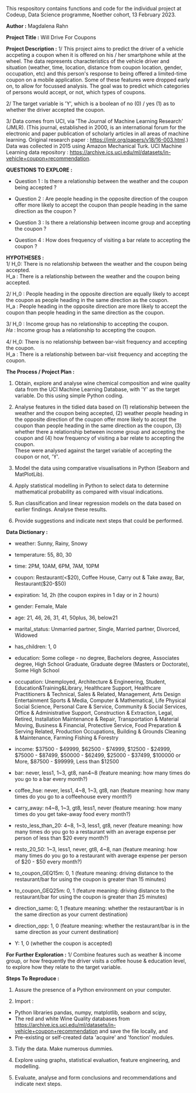 This respository contains functions and code for the individual project at Codeup, Data Science programme, Noether cohort, 13 February 2023.  

**Author :** Magdalena Rahn  

**Project Title :** Will Drive For Coupons  

**Project Description :**
1/ This project aims to predict the driver of a vehicle accpeting a coupon when it is offered on his / her smartphone while at the wheel. The data represents characteristics of the vehicle driver and situation (weather, time, location, distance from coupon location, gender, occupation, etc) and this person's response to being offered a limited-time coupon on a mobile application. Some of these features were dropped early on, to allow for focussed analysis. The goal was to predict which categories of persons would accept, or not, which types of coupons.    

2/ The target variable is 'Y', which is a boolean of no (0) / yes (1) as to whether the driver accepted the coupon.  

3/ Data comes from UCI, via 'The Journal of Machine Learning Research' (JMLR). (This journal, established in 2000, is an international forum for the electronic and paper publication of scholarly articles in all areas of machine learning. Original research paper : https://jmlr.org/papers/v18/16-003.html.) Data was collected in 2015 using Amazon Mechanical Turk. 
UCI Machine Learning data repository : https://archive.ics.uci.edu/ml/datasets/in-vehicle+coupon+recommendation.  
  
  

**QUESTIONS TO EXPLORE :**  
- Question 1 : Is there a relationship between the weather and the coupon being accepted ?   

- Question 2 : Are people heading in the opposite direction of the coupon offer more likely to accept the coupon than people heading in the same direction as the coupon ?  

- Question 3 : Is there a relationship between income group and accepting the coupon ?   

- Question 4 : How does frequency of visiting a bar relate to accepting the coupon ?   


**HYPOTHESES :**  
1/  H_0: There is no relationship between the weather and the coupon being accepted.   
H_a : There is a relationship between the weather and the coupon being accepted.   

2/ H_0 : People heading in the opposite direction are equally likely to accept the coupon as people heading in the same direction as the coupon.  
H_a : People heading in the opposite direction are more likely to accept the coupon than people heading in the same direction as the coupon.  

3/ H_0 : Income group has no relationship to accepting the coupon.  
𝐻𝑎 : Income group has a relationship to accepting the coupon.  

4/ H_0: There is no relationship between bar-visit frequency and accepting the coupon.   
H_a : There is a relationship between bar-visit frequency and accepting the coupon.  



**The Process / Project Plan :**   
1. Obtain, explore and analyse wine chemical composition and wine quality data from the UCI Machine Learning Database, with 'Y' as the target variable. Do this using simple Python coding.  

2. Analyse features in the tidied data based on (1) relationship between the weather and the coupon being accepted, (2) weather people heading in the opposite direction of the coupon offer more likely to accept the coupon than people heading in the same direction as the coupon, (3) whether there a relationship between income group and accepting the coupon and (4) how frequency of visiting a bar relate to accepting the coupon.  
These were analysed against the target variable of accepting the coupon or not, 'Y'.  

3. Model the data using comparative visualisations in Python (Seaborn and MatPlotLib).  

4. Apply statistical modelling in Python to select data to determine mathematical probability as compared with visual indications.  

5. Run classification and linear regression models on the data based on earlier findings. Analyse these results.  

6. Provide suggestions and indicate next steps that could be performed.  




**Data Dictionary :**  

- weather: Sunny, Rainy, Snowy  

- temperature: 55, 80, 30  

- time: 2PM, 10AM, 6PM, 7AM, 10PM  

- coupon: Restaurant(<$20), Coffee House, Carry out & Take away, Bar, Restaurant($20-$50)  

- expiration: 1d, 2h (the coupon expires in 1 day or in 2 hours)  

- gender: Female, Male  

- age: 21, 46, 26, 31, 41, 50plus, 36, below21 

- marital_status: Unmarried partner, Single, Married partner, Divorced, Widowed  

- has_children: 1, 0  

- education: Some college - no degree, Bachelors degree, Associates degree, High School Graduate, Graduate degree (Masters or Doctorate), Some High School  

- occupation: Unemployed, Architecture & Engineering, Student, Education&Training&Library, Healthcare Support, Healthcare Practitioners & Technical, Sales & Related, Management, Arts Design Entertainment Sports & Media, Computer & Mathematical,
Life Physical Social Science, Personal Care & Service, Community & Social Services, Office & Administrative Support, Construction & Extraction, Legal, Retired, Installation Maintenance & Repair, Transportation & Material Moving, Business & Financial, Protective Service, Food Preparation & Serving Related, Production Occupations, Building & Grounds Cleaning & Maintenance, Farming Fishing & Forestry

- income: $37500 - $49999, $62500 - $74999, $12500 - $24999, $75000 - $87499, $50000 - $62499, $25000 - $37499, $100000 or More, $87500 - $99999, Less than $12500  

- bar: never, less1, 1~3, gt8, nan4~8 (feature meaning: how many times do you go to a bar every month?)  

- coffee_hse: never, less1, 4~8, 1~3, gt8, nan (feature meaning: how many times do you go to a coffeehouse every month?)  

- carry_away: n4~8, 1~3, gt8, less1, never (feature meaning: how many times do you get take-away food every month?)  

- resto_less_than_20: 4~8, 1~3, less1, gt8, never (feature meaning: how many times do you go to a restaurant with an average 
expense per person of less than $20 every month?)  

- resto_20_50: 1~3, less1, never, gt8, 4~8, nan (feature meaning: how many times do you go to a restaurant with average expense per person of $20 - $50 every month?)

- to_coupon_GEQ15m: 0, 1 (feature meaning: driving distance to the restaurant/bar for using the coupon is greater than 15 minutes)

- to_coupon_GEQ25m: 0, 1 (feature meaning: driving distance to the restaurant/bar for using the coupon is greater than 25 minutes)

- direction_same: 0, 1 (feature meaning: whether the restaurant/bar is in the same direction as your current destination)

- direction_opp: 1, 0 (feature meaning: whether the restaurant/bar is in the same direction as your current destination)

- Y: 1, 0 (whether the coupon is accepted)



**For Further Exploration :** 
1/ Combine features such as weather & income group, or how frequently the driver visits a coffee house & education level, to explore how they relate to the target variable.  



**Steps To Reproduce :**    
1. Assure the presence of a Python environment on your computer.  

2. Import :  
- Python libraries pandas, numpy, matplotlib, seaborn and scipy,   
- The red and white Wine Quality databases from https://archive.ics.uci.edu/ml/datasets/in-vehicle+coupon+recommendation and save the file locally, and  
- Pre-existing or self-created data 'acquire' and 'fonction' modules.  

3. Tidy the data.  Make numerous dummies.  

4. Explore using graphs, statistical evaluation, feature engineering, and modelling.  

5. Evaluate, analyse and form conclusions and recommendations and indicate next steps.  


